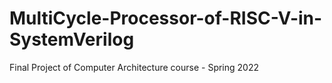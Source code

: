 # MultiCycle-Processor-of-RISC-V-in-SystemVerilog
Final Project of Computer Architecture course - Spring 2022
